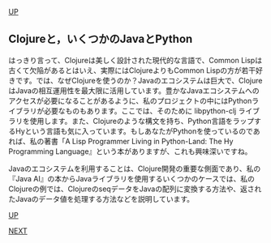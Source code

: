 [UP](README.md)

## Clojureと，いくつかのJavaとPython

はっきり言って、Clojureは美しく設計された現代的な言語で、Common Lispは古くて欠陥があるとはいえ、実際にはClojureよりもCommon Lispの方が若干好きです。では、なぜClojureを使うのか？Javaのエコシステムは巨大で、ClojureはJavaの相互運用性を最大限に活用しています。豊かなJavaエコシステムへのアクセスが必要になることがあるように、私のプロジェクトの中にはPythonライブラリが必要なものもあります。ここでは、そのために libpython-clj ライブラリを使用します。また、Clojureのような構文を持ち、Python言語をラップするHyという言語も気に入っています。もしあなたがPythonを使っているのであれば、私の著書「A Lisp Programmer Living in Python-Land: The Hy Programming Language』という本がありますが、これも興味深いですね。


Javaのエコシステムを利用することは、Clojure開発の重要な側面であり、私の『Java AI』の本からJavaライブラリを使用するいくつかのケースでは、私のClojureの例では、ClojureのseqデータをJavaの配列に変換する方法や、返されたJavaのデータ値を処理する方法などを説明しています。





[UP](README.md)

[NEXT](00-02.md)